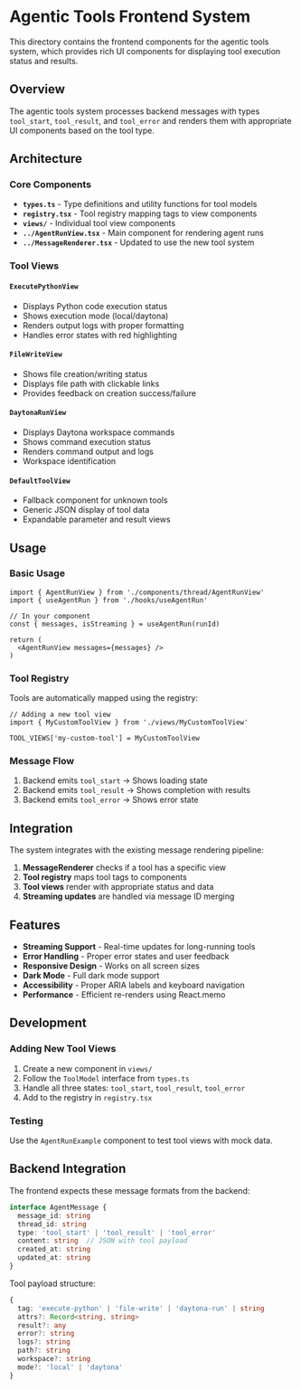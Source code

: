 # Agentic Tools Frontend System

This directory contains the frontend components for the agentic tools system, which provides rich UI components for displaying tool execution status and results.

## Overview

The agentic tools system processes backend messages with types `tool_start`, `tool_result`, and `tool_error` and renders them with appropriate UI components based on the tool type.

## Architecture

### Core Components

- **`types.ts`** - Type definitions and utility functions for tool models
- **`registry.tsx`** - Tool registry mapping tags to view components
- **`views/`** - Individual tool view components
- **`../AgentRunView.tsx`** - Main component for rendering agent runs
- **`../MessageRenderer.tsx`** - Updated to use the new tool system

### Tool Views

#### `ExecutePythonView`
- Displays Python code execution status
- Shows execution mode (local/daytona)
- Renders output logs with proper formatting
- Handles error states with red highlighting

#### `FileWriteView`
- Shows file creation/writing status
- Displays file path with clickable links
- Provides feedback on creation success/failure

#### `DaytonaRunView`
- Displays Daytona workspace commands
- Shows command execution status
- Renders command output and logs
- Workspace identification

#### `DefaultToolView`
- Fallback component for unknown tools
- Generic JSON display of tool data
- Expandable parameter and result views

## Usage

### Basic Usage

```tsx
import { AgentRunView } from './components/thread/AgentRunView'
import { useAgentRun } from './hooks/useAgentRun'

// In your component
const { messages, isStreaming } = useAgentRun(runId)

return (
  <AgentRunView messages={messages} />
)
```

### Tool Registry

Tools are automatically mapped using the registry:

```tsx
// Adding a new tool view
import { MyCustomToolView } from './views/MyCustomToolView'

TOOL_VIEWS['my-custom-tool'] = MyCustomToolView
```

### Message Flow

1. Backend emits `tool_start` → Shows loading state
2. Backend emits `tool_result` → Shows completion with results
3. Backend emits `tool_error` → Shows error state

## Integration

The system integrates with the existing message rendering pipeline:

1. **MessageRenderer** checks if a tool has a specific view
2. **Tool registry** maps tool tags to components
3. **Tool views** render with appropriate status and data
4. **Streaming updates** are handled via message ID merging

## Features

- **Streaming Support** - Real-time updates for long-running tools
- **Error Handling** - Proper error states and user feedback
- **Responsive Design** - Works on all screen sizes
- **Dark Mode** - Full dark mode support
- **Accessibility** - Proper ARIA labels and keyboard navigation
- **Performance** - Efficient re-renders using React.memo

## Development

### Adding New Tool Views

1. Create a new component in `views/`
2. Follow the `ToolModel` interface from `types.ts`
3. Handle all three states: `tool_start`, `tool_result`, `tool_error`
4. Add to the registry in `registry.tsx`

### Testing

Use the `AgentRunExample` component to test tool views with mock data.

## Backend Integration

The frontend expects these message formats from the backend:

```typescript
interface AgentMessage {
  message_id: string
  thread_id: string
  type: 'tool_start' | 'tool_result' | 'tool_error'
  content: string  // JSON with tool payload
  created_at: string
  updated_at: string
}
```

Tool payload structure:
```typescript
{
  tag: 'execute-python' | 'file-write' | 'daytona-run' | string
  attrs?: Record<string, string>
  result?: any
  error?: string
  logs?: string
  path?: string
  workspace?: string
  mode?: 'local' | 'daytona'
}
```
